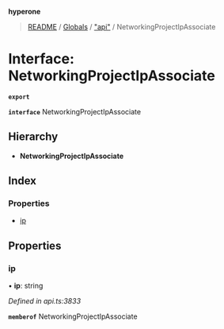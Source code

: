 **hyperone**

> [README](../README.md) / [Globals](../globals.md) / ["api"](../modules/_api_.md) / NetworkingProjectIpAssociate

# Interface: NetworkingProjectIpAssociate

**`export`** 

**`interface`** NetworkingProjectIpAssociate

## Hierarchy

* **NetworkingProjectIpAssociate**

## Index

### Properties

* [ip](_api_.networkingprojectipassociate.md#ip)

## Properties

### ip

•  **ip**: string

*Defined in api.ts:3833*

**`memberof`** NetworkingProjectIpAssociate
